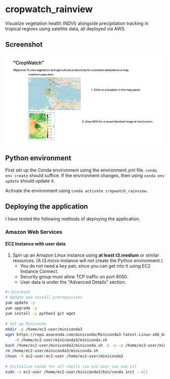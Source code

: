 # cropwatch_rainview
Visualize vegetation health (NDVI) alongside precipitation tracking in tropical regions using satellite data, all deployed via AWS.

## Screenshot

![screenshot](screenshots/app_screenshot.jpg "Application Screenshot")


## Python environment

First set up the Conda environment using the environment.yml file. `conda env create` should suffice. If the environment changes, then using `conda env update` should update it.

Activate the environment using `conda activate cropwatch_rainview`.

## Deploying the application

I have tested the following methods of deploying the application.

### Amazon Web Services

#### EC2 Instance with user data

1. Spin up an Amazon Linux instance using **at least t3.medium** or similar resources. (A t3.micro instance will not
create the Python environment.)
    - You do not need a key pair, since you can get into it using EC2 Instance Connect.
    - Security group must allow TCP traffic on port 8050.
    - User data is under the "Advanced Details" section.
```bash
#!/bin/bash
# Update and install prerequisites
yum update -y
yum upgrade -y
yum install -y python3 git wget

# Set up Miniconda
mkdir -p /home/ec2-user/miniconda3
wget https://repo.anaconda.com/miniconda/Miniconda3-latest-Linux-x86_64.sh \
    -O /home/ec2-user/miniconda3/miniconda.sh
bash /home/ec2-user/miniconda3/miniconda.sh -b -u -p /home/ec2-user/miniconda3
rm /home/ec2-user/miniconda3/miniconda.sh
chown -R ec2-user:ec2-user /home/ec2-user/miniconda3

# Initialize conda for all shells (so ec2-user can use it)
sudo -u ec2-user /home/ec2-user/miniconda3/bin/conda init --all
```
